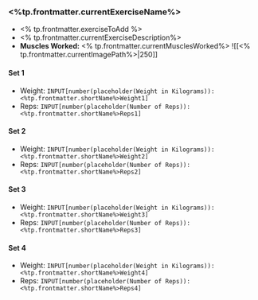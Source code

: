 ### <%tp.frontmatter.currentExerciseName%>
* <% tp.frontmatter.exerciseToAdd %>
* <% tp.frontmatter.currentExerciseDescription%>
* **Muscles Worked:** <% tp.frontmatter.currentMusclesWorked%>
![[<% tp.frontmatter.currentImagePath%>|250]]
#### Set 1
* Weight: `INPUT[number(placeholder(Weight in Kilograms)):<%tp.frontmatter.shortName%>Weight1]`
* Reps: `INPUT[number(placeholder(Number of Reps)):<%tp.frontmatter.shortName%>Reps1]`
#### Set 2
* Weight: `INPUT[number(placeholder(Weight in Kilograms)):<%tp.frontmatter.shortName%>Weight2]`
* Reps: `INPUT[number(placeholder(Number of Reps)):<%tp.frontmatter.shortName%>Reps2]`
#### Set 3
* Weight: `INPUT[number(placeholder(Weight in Kilograms)):<%tp.frontmatter.shortName%>Weight3]`
* Reps: `INPUT[number(placeholder(Number of Reps)):<%tp.frontmatter.shortName%>Reps3]`
#### Set 4
* Weight: `INPUT[number(placeholder(Weight in Kilograms)):<%tp.frontmatter.shortName%>Weight4]`
* Reps: `INPUT[number(placeholder(Number of Reps)):<%tp.frontmatter.shortName%>Reps4]`